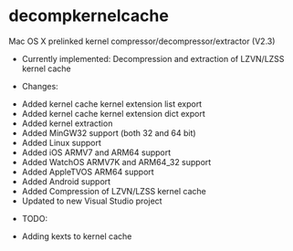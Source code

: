 decompkernelcache
===============

Mac OS X prelinked kernel compressor/decompressor/extractor  (V2.3)

- Currently implemented: Decompression and extraction of LZVN/LZSS kernel cache

- Changes:
* Added kernel cache kernel extension list export
* Added kernel cache kernel extension dict export
* Added kernel extraction
* Added MinGW32 support (both 32 and 64 bit)
* Added Linux support
* Added iOS ARMV7 and ARM64 support
* Added WatchOS ARMV7K and ARM64_32 support
* Added AppleTVOS ARM64 support
* Added Android support
* Added Compression of LZVN/LZSS kernel cache
* Updated to new Visual Studio project

- TODO:
* Adding kexts to kernel cache

